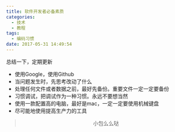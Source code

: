 ```yaml
---
title: 软件开发者必备素质
categories:
  - 技术
  - 教程
tags:
  - 编码习惯
date: 2017-05-31 14:49:54
---
```


总结一下，定期更新
- 使用Google，使用Github
- 当问题发生时，先思考改动了什么
- 处理任何文件或者数据之前，最好先备份。重要文件一定一定要备份
- 习惯调试，把调试作为一种习惯。永远不要想当然
- 使用一款配置高的电脑，最好是mac，一定一定要使用机械键盘
- 尽可能地使用提高生产力的工具


><div align=center>小包么么哒</div>